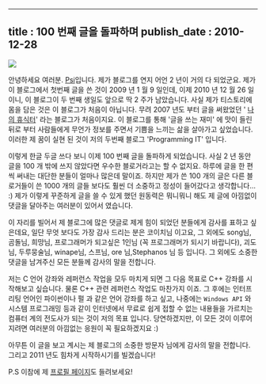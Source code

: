 ----------------
title : 100 번째 글을 돌파하며
publish_date : 2010-12-28
--------------



![](http://img1.daumcdn.net/thumb/R1920x0/?fname=http%3A%2F%2Fcfile3.uf.tistory.com%2Fimage%2F16014D4D4D1612C924A4BB)

안녕하세요 여러분. [Psi](http://itguru.tistory.com/notice/107)입니다. 제가 블로그를 연지 어언 2 년이 거의 다 되었군요. 제가 이 블로그에서 첫번째 글을 쓴 것이 2009 년 1 월 9 일인데, 이제 2010 년 12 월 26 일이니, 이 블로그이 두 번째 생일도 앞으로 딱 2 주가 남았습니다. 사실 제가 티스토리에 몸을 담은 것은 이 블로그가 처음이 아닙니다. 무려 2007 년도 부터 글을 써왔었던 ' [나의 휴식터](http://kevin0960.tistory.com/)' 라는 블로그가 처음이지요. 이 블로그를 통해 '글을 쓰는 재미' 에 맛이 들린 뒤로 부터 사람들에게 무언가 정보를 주면서 기쁨을 느끼는 삶을 살아가고 싶었습니다. 이러한 제 꿈이 실현 된 것이 저의 두번째 블로그 'Programming IT' 입니다.

이렇게 한글 두글 쓰다 보니 이제 100 번째 글을 돌파하게 되었습니다. 사실 2 년 동안 글을 100 개 밖에 쓰지 않았다면 우수한 블로거라고는 할 수 없지요. 하루에 글을 한 편씩 써내는 대단한 분들이 얼마나 많은데 말이죠. 하지만 제가 쓴 100 개의 글은 다른 블로거들이 쓴 1000 개의 글들 보다도 훨씬 더 소중하고 정성이 들어갔다고 생각합니다... :) 제가 이렇게 꾸준하게 글을 쓸 수 있게 했던 원동력은 뭐니뭐니 해도 제 글에 아낌없이 댓글을 달아주는 여러분이 있어서 였습니다.

이 자리를 빌어서 제 블로그에 많은 댓글로 제게 힘이 되었던 분들에게 감사를 표하고 싶은데요, 일단 무엇 보다도 가장 감사 드리는 분은 코이치님 이고요, 그 외에도 song님, 곰돌님, 희망님, 프로그래머가 되고싶은 1인님 (꼭 프로그래머가 되시기 바랍니다), 괴도님, 두루뭉술님, winape님, 스프님, ore 님,Stephanos 님 등 입니다. 그 외에도 소중한 댓글을 남겨주신 모든 분들께 감사의 말을 전합니다.

저는 C 언어 강좌와 레퍼런스 작업을 모두 마치게 되면 그 다음 목표로 C++ 강좌를 시작해보고 싶습니다. 물론 C++ 관련 레퍼런스 작업도 마찬가지 이죠. 그 후에는 인터프리팅 언어인 파이썬이나 펄 과 같은 언어 강좌를 하고 싶고, 나중에는 `Windows API` 와 시스템 프로그래밍 등과 같이 인터넷에서 무료로 쉽게 접할 수 없는 내용들을 가르치는 컴퓨터 계의 전도사가 되는 것이 저의 목표 입니다. 당연하겠지만, 이 모든 것이 이루어지려면 여러분의 아낌없는 응원이 꼭 필요하겠지요 :)

아무튼 이 글을 보고 계시는 제 블로그의 소중한 방문자 님에게 감사의 말을 전합니다. 그리고 2011 년도 힘차게 시작하시기를 빌겠습니다!

P.S 이참에 제 [프로필 페이지](http://itguru.tistory.com/notice/107)도 들려보세요!